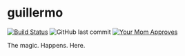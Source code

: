 # guillermo
[![Build Status](https://travis-ci.org/guillermoandrae/guillermo.svg?style=flat-square)](https://travis-ci.org/guillermoandrae/guillermo) ![GitHub last commit](https://img.shields.io/github/last-commit/guillermoandrae/guillermo.svg?style=flat-square) [![Your Mom Approves](https://img.shields.io/badge/approved%20by-your%20mom-green.svg?style=flat-square)](https://guillermoandraefisher.com)

The magic. Happens. Here.
